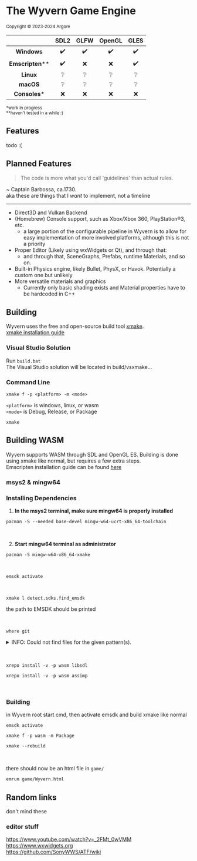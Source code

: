 # The Wyvern Game Engine
<sup>Copyright © 2023-2024 Argore</sup>

|                | SDL2 | GLFW | OpenGL | GLES |
| :-----------:  | :-: | :-: | :-: | :-: |
| **Windows**    | ✔️ | ✔️ | ✔️ | ✔️ |
| **Emscripten**** | ✔️ | ❌ | ❌ | ✔️ |
| **Linux**      | ❔ | ❔ | ❔ | ❔ |
| **macOS**      | ❔ | ❔ | ❔ | ❔ |
| **Consoles***  | ❌ | ❌ | ❌ | ❌ |

<sup>*work in progress</sup>  
<sup>**haven't tested in a while :)</sup>

## Features
todo :(
## Planned Features
> The code is more what you'd call 'guidelines' than actual rules.

~ Captain Barbossa, ca.1730.  
aka these are things that I _want_ to implement, not a timeline

---
* Direct3D and Vulkan Backend
* (Homebrew) Console support, such as Xbox/Xbox 360, PlayStation®3, etc.
  * a large portion of the configurable pipeline in Wyvern is to allow for easy implementation of more involved platforms, although this is not a priority
* Proper Editor (Likely using wxWidgets or Qt), and through that:
  * and through that, SceneGraphs, Prefabs, runtime Materials, and so on.
* Built-in Physics engine, likely Bullet, PhysX, or Havok. Potentially a custom one but unlikely 
* More versatile materials and graphics
  * Currently only basic shading exists and Material properties have to be hardcoded in C++ 

## Building
Wyvern uses the free and open-source build tool [xmake](https://github.com/xmake-io/xmake).  
[xmake installation guide](https://xmake.io/#/guide/installation)  

### Visual Studio Solution
Run `build.bat`  
The Visual Studio solution will be located in build/vsxmake...

### Command Line
```
xmake f -p <platform> -m <mode>
```
`<platform>` is windows, linux, or wasm  
`<mode>` is Debug, Release, or Package

```
xmake
```

## Building WASM
Wyvern supports WASM through SDL and OpenGL ES. Building is done using xmake like normal, but requires a few extra steps.  
Emscripten installation guide can be found [here]()

### msys2 & mingw64
### Installing Dependencies
1. **In the msys2 terminal, make sure mingw64 is properly installed**
```
pacman -S --needed base-devel mingw-w64-ucrt-x86_64-toolchain
```

<br>

2. **Start mingw64 terminal as administrator**
```
pacman -S mingw-w64-x86_64-xmake
```

<br>

```
emsdk activate
```

<br>

```
xmake l detect.sdks.find_emsdk
```
the path to EMSDK should be printed

<br>

```
where git
```
<details>
<summary>INFO: Could not find files for the given pattern(s).</summary>

```
export PATH=$PATH:<path/to/Git/cmd>  
```
where `<path/to/Git/cmd>` is the path to your Git installation
</details>

<br>  
<br>

```
xrepo install -v -p wasm libsdl
```
```
xrepo install -v -p wasm assimp
```

<br>

### Building
in Wyvern root start cmd, then activate emsdk and build xmake like normal

```
emsdk activate
```
```
xmake f -p wasm -m Package
```
```
xmake --rebuild
```
<br>

there should now be an html file in `game/`

```
emrun game/Wyvern.html
```

## Random links
don't mind these
### editor stuff 
https://www.youtube.com/watch?v=_2FMt_0wVMM  
https://www.wxwidgets.org  
https://github.com/SonyWWS/ATF/wiki
